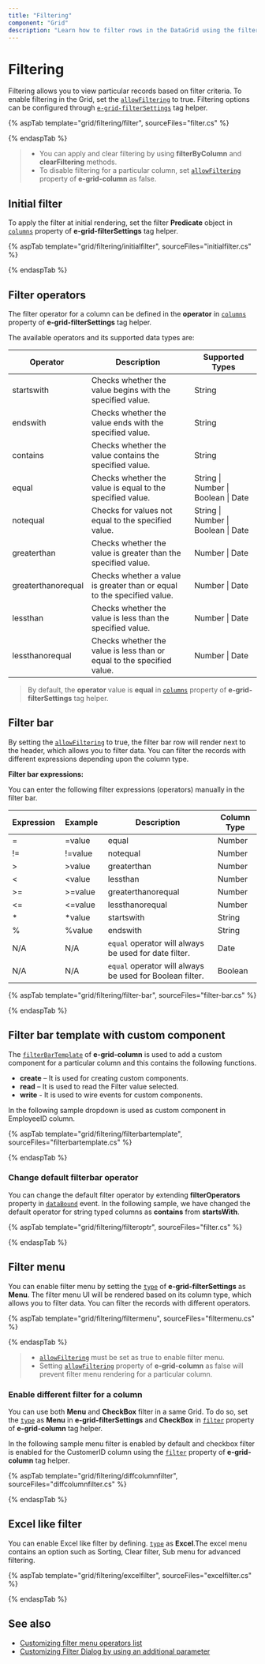 ```yaml
---
title: "Filtering"
component: "Grid"
description: "Learn how to filter rows in the DataGrid using the filter bar, menu, and Excel-like filtering. Also learn how to use custom filter components in the Essential JS 2 DataGrid control."
---
```


# Filtering

Filtering allows you to view particular records based on filter criteria. To enable filtering in the Grid, set the [`allowFiltering`](https://help.syncfusion.com/cr/cref_files/aspnetcore-js2/aspnetcore/Syncfusion.EJ2~Syncfusion.EJ2.Grids.Grid~AllowFiltering.html) to true. Filtering options can be configured through [`e-grid-filterSettings`](https://help.syncfusion.com/cr/cref_files/aspnetcore-js2/aspnetcore/Syncfusion.EJ2~Syncfusion.EJ2.Grids.Grid~FilterSettings.html) tag helper.

{% aspTab template="grid/filtering/filter", sourceFiles="filter.cs" %}

{% endaspTab %}

> * You can apply and clear filtering by using **filterByColumn** and **clearFiltering** methods.
> * To disable filtering for a particular column, set
[`allowFiltering`](https://help.syncfusion.com/cr/cref_files/aspnetcore-js2/aspnetcore/Syncfusion.EJ2~Syncfusion.EJ2.Grids.GridColumn~AllowFiltering.html) property of **e-grid-column** as false.

## Initial filter

To apply the filter at initial rendering, set the filter **Predicate** object in
[`columns`](https://help.syncfusion.com/cr/cref_files/aspnetcore-js2/Syncfusion.EJ2~Syncfusion.EJ2.Grids.GridFilterSettings~Columns.html) property of **e-grid-filterSettings** tag helper.

{% aspTab template="grid/filtering/initialfilter", sourceFiles="initialfilter.cs" %}

{% endaspTab %}

## Filter operators

The filter operator for a column can be defined in the **operator** in [`columns`](https://help.syncfusion.com/cr/cref_files/aspnetcore-js2/Syncfusion.EJ2~Syncfusion.EJ2.Grids.GridFilterSettings~Columns.html) property of **e-grid-filterSettings** tag helper.

The available operators and its supported data types are:

Operator |Description |Supported Types
-----|-----|-----
startswith |Checks whether the value begins with the specified value. |String
endswith |Checks whether the value ends with the specified value. |String
contains |Checks whether the value contains the specified value. |String
equal |Checks whether the value is equal to the specified value. |String &#124; Number &#124; Boolean &#124; Date
notequal |Checks for values not equal to the specified value. |String &#124; Number &#124; Boolean &#124; Date
greaterthan |Checks whether the value is greater than the specified value. |Number &#124; Date
greaterthanorequal|Checks whether a value is greater than or equal to the specified value. |Number &#124; Date
lessthan |Checks whether the value is less than the specified value. |Number &#124; Date
lessthanorequal |Checks whether the value is less than or equal to the specified value. |Number &#124; Date

> By default, the **operator** value is **equal** in [`columns`](https://help.syncfusion.com/cr/cref_files/aspnetcore-js2/Syncfusion.EJ2~Syncfusion.EJ2.Grids.GridFilterSettings~Columns.html) property of **e-grid-filterSettings** tag helper.

## Filter bar

By setting the [`allowFiltering`](https://help.syncfusion.com/cr/cref_files/aspnetcore-js2/aspnetcore/Syncfusion.EJ2~Syncfusion.EJ2.Grids.Grid~AllowFiltering.html) to true, the filter bar row will render next to the header, which allows you to filter data. You can filter the records with different expressions depending upon the column type.

 **Filter bar expressions:**

 You can enter the following filter expressions (operators) manually in the filter bar.

Expression |Example |Description |Column Type
-----|-----|-----|-----
= |=value |equal |Number
!= |!=value |notequal |Number
> |>value |greaterthan |Number
< |<value |lessthan |Number
>= |>=value |greaterthanorequal |Number
<=|<=value|lessthanorequal |Number
* |*value |startswith |String
% |%value |endswith |String
N/A |N/A | `equal` operator will always be used for date filter. |Date
N/A |N/A |`equal` operator will always be used for Boolean filter. |Boolean

{% aspTab template="grid/filtering/filter-bar", sourceFiles="filter-bar.cs" %}

{% endaspTab %}

## Filter bar template with custom component

The [`filterBarTemplate`](https://help.syncfusion.com/cr/cref_files/aspnetcore-js2/Syncfusion.EJ2~Syncfusion.EJ2.Grids.GridColumn~FilterBarTemplate.html) of **e-grid-column** is used to add a custom component for a particular column and this contains the following functions.
* **create** – It is used for creating custom components.
* **read** – It is used to read the Filter value selected.
* **write** - It is used to wire events for custom components.

In the following sample dropdown is used  as custom component in EmployeeID column.

{% aspTab template="grid/filtering/filterbartemplate", sourceFiles="filterbartemplate.cs" %}

{% endaspTab %}

### Change default filterbar operator

You can change the default filter operator by extending **filterOperators** property in [`dataBound`](https://help.syncfusion.com/cr/cref_files/aspnetcore-js2/Syncfusion.EJ2~Syncfusion.EJ2.Grids.Grid~DataBound.html) event. In the following sample,
we have changed the default operator for string typed columns as **contains** from **startsWith**.

{% aspTab template="grid/filtering/filteroptr", sourceFiles="filter.cs" %}

{% endaspTab %}

## Filter menu

You can enable filter menu by setting the [`type`](https://help.syncfusion.com/cr/cref_files/aspnetcore-js2/Syncfusion.EJ2~Syncfusion.EJ2.Grids.GridFilterSettings~Type.html) of **e-grid-filterSettings** as **Menu**. The filter menu UI will be rendered based on its column type, which allows you to filter data.
You can filter the records with different operators.

{% aspTab template="grid/filtering/filtermenu", sourceFiles="filtermenu.cs" %}

{% endaspTab %}

> * [`allowFiltering`](https://help.syncfusion.com/cr/cref_files/aspnetcore-js2/aspnetcore/Syncfusion.EJ2~Syncfusion.EJ2.Grids.Grid~AllowFiltering.html) must be set as true to enable filter menu.
> * Setting [`allowFiltering`](https://help.syncfusion.com/cr/cref_files/aspnetcore-js2/aspnetcore/Syncfusion.EJ2~Syncfusion.EJ2.Grids.GridColumn~AllowFiltering.html) property of **e-grid-column** as false will prevent
 filter menu rendering for a particular column.

### Enable different filter for a column

You can use both **Menu** and **CheckBox** filter in a same Grid. To do so, set the
[`type`](https://help.syncfusion.com/cr/cref_files/aspnetcore-js2/Syncfusion.EJ2~Syncfusion.EJ2.Grids.GridFilterSettings~Type.html) as **Menu** in **e-grid-filterSettings** and **CheckBox** in [`filter`](https://help.syncfusion.com/cr/cref_files/aspnetcore-js2/Syncfusion.EJ2~Syncfusion.EJ2.Grids.GridColumn~Filter.html) property of **e-grid-column** tag helper.

In the following sample menu filter is enabled by default and checkbox filter is enabled for the CustomerID column using the [`filter`](https://help.syncfusion.com/cr/cref_files/aspnetcore-js2/Syncfusion.EJ2~Syncfusion.EJ2.Grids.GridColumn~Filter.html) property of **e-grid-column** tag helper.

{% aspTab template="grid/filtering/diffcolumnfilter", sourceFiles="diffcolumnfilter.cs" %}

{% endaspTab %}

## Excel like filter

You can enable Excel like filter by defining.
[`type`](https://help.syncfusion.com/cr/cref_files/aspnetcore-js2/Syncfusion.EJ2~Syncfusion.EJ2.Grids.GridFilterSettings~Type.html) as **Excel**.The excel menu contains an option such as Sorting, Clear filter, Sub menu for advanced filtering.

{% aspTab template="grid/filtering/excelfilter", sourceFiles="excelfilter.cs" %}

{% endaspTab %}

## See also

* [Customizing filter menu operators list](./how-to/customizing-filter-menu-operators-list)
* [Customizing Filter Dialog by using an additional parameter](./how-to/add-params-for-filtering)
